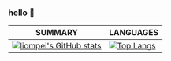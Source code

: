 ### hello 🤝


| **SUMMARY**                                                                                                                                              | **LANGUAGES**                                                                                                                                         |
| ------------------------------------------------------------------------------------------------------------------------------------------------------- | ----------------------------------------------------------------------------------------------------------------------------------------------------- |
| [![liompei's GitHub stats](https://github-readme-stats.vercel.app/api?username=liompei&show_icons=true)](https://github.com/anuraghazra/github-readme-stats) | [![Top Langs](https://github-readme-stats.vercel.app/api/top-langs/?username=liompei&layout=compact)](https://github.com/anuraghazra/github-readme-stats) |